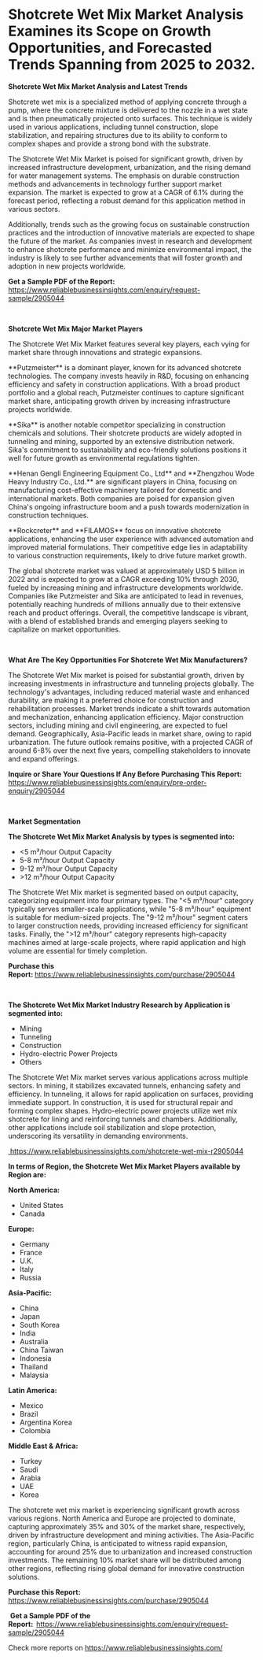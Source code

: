 <p><h1>Shotcrete Wet Mix Market Analysis Examines its Scope on Growth Opportunities, and Forecasted Trends Spanning from 2025 to 2032.</h1></p><p><strong>Shotcrete Wet Mix Market Analysis and Latest Trends</strong></p>
<p><p>Shotcrete wet mix is a specialized method of applying concrete through a pump, where the concrete mixture is delivered to the nozzle in a wet state and is then pneumatically projected onto surfaces. This technique is widely used in various applications, including tunnel construction, slope stabilization, and repairing structures due to its ability to conform to complex shapes and provide a strong bond with the substrate.</p><p>The Shotcrete Wet Mix Market is poised for significant growth, driven by increased infrastructure development, urbanization, and the rising demand for water management systems. The emphasis on durable construction methods and advancements in technology further support market expansion. The market is expected to grow at a CAGR of 6.1% during the forecast period, reflecting a robust demand for this application method in various sectors. </p><p>Additionally, trends such as the growing focus on sustainable construction practices and the introduction of innovative materials are expected to shape the future of the market. As companies invest in research and development to enhance shotcrete performance and minimize environmental impact, the industry is likely to see further advancements that will foster growth and adoption in new projects worldwide.</p></p>
<p><strong>Get a Sample PDF of the Report:&nbsp;</strong> <a href="https://www.reliablebusinessinsights.com/enquiry/request-sample/2905044?utm_campaign=2276&utm_medium=2&utm_source=Github&utm_content=ia&utm_term=12032025&utm_id=shotcrete-wet-mix">https://www.reliablebusinessinsights.com/enquiry/request-sample/2905044</a></p>
<p>&nbsp;</p>
<p><strong>Shotcrete Wet Mix Major Market Players</strong></p>
<p><p>The Shotcrete Wet Mix Market features several key players, each vying for market share through innovations and strategic expansions. </p><p>**Putzmeister** is a dominant player, known for its advanced shotcrete technologies. The company invests heavily in R&D, focusing on enhancing efficiency and safety in construction applications. With a broad product portfolio and a global reach, Putzmeister continues to capture significant market share, anticipating growth driven by increasing infrastructure projects worldwide.</p><p>**Sika** is another notable competitor specializing in construction chemicals and solutions. Their shotcrete products are widely adopted in tunneling and mining, supported by an extensive distribution network. Sika's commitment to sustainability and eco-friendly solutions positions it well for future growth as environmental regulations tighten.</p><p>**Henan Gengli Engineering Equipment Co., Ltd** and **Zhengzhou Wode Heavy Industry Co., Ltd.** are significant players in China, focusing on manufacturing cost-effective machinery tailored for domestic and international markets. Both companies are poised for expansion given China's ongoing infrastructure boom and a push towards modernization in construction techniques.</p><p>**Rockcreter** and **FILAMOS** focus on innovative shotcrete applications, enhancing the user experience with advanced automation and improved material formulations. Their competitive edge lies in adaptability to various construction requirements, likely to drive future market growth.</p><p>The global shotcrete market was valued at approximately USD 5 billion in 2022 and is expected to grow at a CAGR exceeding 10% through 2030, fueled by increasing mining and infrastructure developments worldwide. Companies like Putzmeister and Sika are anticipated to lead in revenues, potentially reaching hundreds of millions annually due to their extensive reach and product offerings. Overall, the competitive landscape is vibrant, with a blend of established brands and emerging players seeking to capitalize on market opportunities.</p></p>
<p>&nbsp;</p>
<p><strong>What Are The Key Opportunities For Shotcrete Wet Mix Manufacturers?</strong></p>
<p><p>The Shotcrete Wet Mix market is poised for substantial growth, driven by increasing investments in infrastructure and tunneling projects globally. The technology's advantages, including reduced material waste and enhanced durability, are making it a preferred choice for construction and rehabilitation processes. Market trends indicate a shift towards automation and mechanization, enhancing application efficiency. Major construction sectors, including mining and civil engineering, are expected to fuel demand. Geographically, Asia-Pacific leads in market share, owing to rapid urbanization. The future outlook remains positive, with a projected CAGR of around 6-8% over the next five years, compelling stakeholders to innovate and expand offerings.</p></p>
<p><strong>Inquire or Share Your Questions If Any Before Purchasing This Report:</strong> <a href="https://www.reliablebusinessinsights.com/enquiry/pre-order-enquiry/2905044?utm_campaign=2276&utm_medium=2&utm_source=Github&utm_content=ia&utm_term=12032025&utm_id=shotcrete-wet-mix">https://www.reliablebusinessinsights.com/enquiry/pre-order-enquiry/2905044</a></p>
<p>&nbsp;</p>
<p><strong>Market Segmentation</strong></p>
<p><strong>The Shotcrete Wet Mix Market Analysis by types is segmented into:</strong></p>
<p><ul><li><5 m³/hour Output Capacity</li><li>5-8 m³/hour Output Capacity</li><li>9-12 m³/hour Output Capacity</li><li>>12 m³/hour Output Capacity</li></ul></p>
<p><p>The Shotcrete Wet Mix market is segmented based on output capacity, categorizing equipment into four primary types. The "<5 m³/hour" category typically serves smaller-scale applications, while "5-8 m³/hour" equipment is suitable for medium-sized projects. The "9-12 m³/hour" segment caters to larger construction needs, providing increased efficiency for significant tasks. Finally, the ">12 m³/hour" category represents high-capacity machines aimed at large-scale projects, where rapid application and high volume are essential for timely completion.</p></p>
<p><strong>Purchase this Report:&nbsp;</strong><a href="https://www.reliablebusinessinsights.com/purchase/2905044?utm_campaign=2276&utm_medium=2&utm_source=Github&utm_content=ia&utm_term=12032025&utm_id=shotcrete-wet-mix">https://www.reliablebusinessinsights.com/purchase/2905044</a></p>
<p>&nbsp;</p>
<p><strong>The Shotcrete Wet Mix Market Industry Research by Application is segmented into:</strong></p>
<p><ul><li>Mining</li><li>Tunneling</li><li>Construction</li><li>Hydro-electric Power Projects</li><li>Others</li></ul></p>
<p><p>The Shotcrete Wet Mix market serves various applications across multiple sectors. In mining, it stabilizes excavated tunnels, enhancing safety and efficiency. In tunneling, it allows for rapid application on surfaces, providing immediate support. In construction, it is used for structural repair and forming complex shapes. Hydro-electric power projects utilize wet mix shotcrete for lining and reinforcing tunnels and chambers. Additionally, other applications include soil stabilization and slope protection, underscoring its versatility in demanding environments.</p></p>
<p><a href="https://www.reliablebusinessinsights.com/shotcrete-wet-mix-r2905044?utm_campaign=2276&utm_medium=2&utm_source=Github&utm_content=ia&utm_term=12032025&utm_id=shotcrete-wet-mix">&nbsp;https://www.reliablebusinessinsights.com/shotcrete-wet-mix-r2905044</a></p>
<p><strong>In terms of Region, the Shotcrete Wet Mix Market Players available by Region are:</strong></p>
<p>
    <p> <strong> North America: </strong>
        <ul>
            <li>United States</li>
            <li>Canada</li>
        </ul>
        </p> 
    <p> <strong> Europe: </strong>
        <ul>
            <li>Germany</li>
            <li>France</li>
            <li>U.K.</li>
            <li>Italy</li>
            <li>Russia</li>
        </ul>
        </p> 
    <p> <strong> Asia-Pacific: </strong>
        <ul>
            <li>China</li>
            <li>Japan</li>
            <li>South Korea</li>
            <li>India</li>
            <li>Australia</li>
            <li>China Taiwan</li>
            <li>Indonesia</li>
            <li>Thailand</li>
            <li>Malaysia</li>
        </ul>
        </p> 
    <p> <strong> Latin America: </strong>
        <ul>
            <li>Mexico</li>
            <li>Brazil</li>
            <li>Argentina Korea</li>
            <li>Colombia</li>
        </ul>
        </p> 
    <p> <strong> Middle East & Africa: </strong>
        <ul>
            <li>Turkey</li>
            <li>Saudi</li>
            <li>Arabia</li>
            <li>UAE</li>
            <li>Korea</li>
        </ul>
    </p>
    </p>
<p><p>The shotcrete wet mix market is experiencing significant growth across various regions. North America and Europe are projected to dominate, capturing approximately 35% and 30% of the market share, respectively, driven by infrastructure development and mining activities. The Asia-Pacific region, particularly China, is anticipated to witness rapid expansion, accounting for around 25% due to urbanization and increased construction investments. The remaining 10% market share will be distributed among other regions, reflecting rising global demand for innovative construction solutions.</p></p>
<p><strong>Purchase this Report: </strong><a href="https://www.reliablebusinessinsights.com/purchase/2905044?utm_campaign=2276&utm_medium=2&utm_source=Github&utm_content=ia&utm_term=12032025&utm_id=shotcrete-wet-mix">https://www.reliablebusinessinsights.com/purchase/2905044</a></p>
<p>&nbsp;<strong>Get a Sample PDF of the Report:&nbsp;&nbsp;</strong><a href="https://www.reliablebusinessinsights.com/enquiry/request-sample/2905044?utm_campaign=2276&utm_medium=2&utm_source=Github&utm_content=ia&utm_term=12032025&utm_id=shotcrete-wet-mix">https://www.reliablebusinessinsights.com/enquiry/request-sample/2905044</a></p>
<p><strong></strong></p>
<p>Check more reports on <a href="https://www.reliablebusinessinsights.com/?utm_campaign=2276&utm_medium=2&utm_source=Github&utm_content=ia&utm_term=12032025&utm_id=shotcrete-wet-mix">https://www.reliablebusinessinsights.com/</a></p>